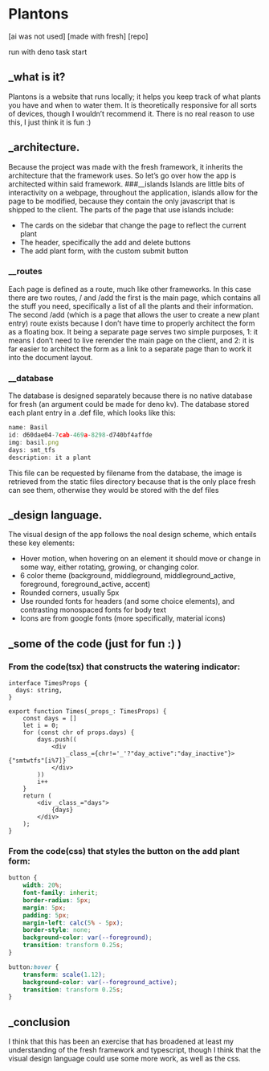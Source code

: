 # **Plantons**

[ai was not used] [made with fresh] [repo]

run with deno task start

## \_what is it?

   Plantons is a website that runs locally; it helps you keep track of what plants you have and when to water them. It is theoretically responsive for all sorts of devices, though I wouldn’t recommend it. There is no real reason to use this, I just think it is fun :)

## \_architecture.

Because the project was made with the fresh framework, it inherits the architecture that the framework uses. So let’s go over how the app is architected within said framework.
###\_\_islands
Islands are little bits of interactivity on a webpage, throughout the application, islands allow for the page to be modified, because they contain the only javascript that is shipped to the client. The parts of the page that use islands include:

* The cards on the sidebar that change the page to reflect the current plant
* The header, specifically the add and delete buttons
* The add plant form, with the custom submit button

### \_\_routes
Each page is defined as a route, much like other frameworks. In this case there are two routes, / and /add the first is the main page, which contains all the stuff you need, specifically a list of all the plants and their information. The second /add (which is a page that allows the user to create a new plant entry) route exists because I don’t have time to properly architect the form as a floating box. It being a separate page serves two simple purposes, 1: it means I don’t need to live rerender the main page on the client, and 2: it is far easier to architect the form as a link to a separate page than to work it into the document layout.
 ### \_\_database
The database is designed separately because there is no native database for fresh (an argument could be made for deno kv). The database stored each plant entry in a .def file, which looks like this:
```js
name: Basil
id: d60dae04-7cab-469a-8298-d740bf4affde
img: basil.png
days: smt_tfs
description: it a plant
```
This file can be requested by filename from the database, the image is retrieved from the static files directory because that is the only place fresh can see them, otherwise they would be stored with the def files

## \_design language.

The visual design of the app follows the noal design scheme, which entails these key elements:

* Hover motion, when hovering on an element it should move or change in some way, either rotating, growing, or changing color.
* 6 color theme (background, middleground, middleground_active, foreground, foreground_active, accent)
* Rounded corners, usually 5px
* Use rounded fonts for headers (and some choice elements), and contrasting monospaced fonts for body text
* Icons are from google fonts (more specifically, material icons)

## \_some of the code (just for fun :) )

### From the code(tsx) that constructs the watering indicator:
```tsx
interface TimesProps {
  days: string,
}

export function Times(_props_: TimesProps) {
    const days = []
    let i = 0;
    for (const chr of props.days) {
        days.push((
            <div
                _class_={chr!='_'?"day_active":"day_inactive"}>{"smtwtfs"[i%7]}
            </div>
        ))
        i++
    }
    return (
        <div _class_="days">
            {days}
        </div>
    );
}
```
### From the code(css) that styles the button on the add plant form:
```css
button {
    width: 20%;
    font-family: inherit;
    border-radius: 5px;
    margin: 5px;
    padding: 5px;
    margin-left: calc(5% - 5px);
    border-style: none;
    background-color: var(--foreground);
    transition: transform 0.25s;
}

button:hover {
    transform: scale(1.12);
    background-color: var(--foreground_active);
    transition: transform 0.25s;
}
```

## \_conclusion

I think that this has been an exercise that has broadened at least my understanding of the fresh framework and typescript, though I think that the visual design language could use some more work, as well as the css.